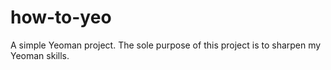 how-to-yeo
==========

A simple Yeoman project. The sole purpose of this project is to sharpen my Yeoman skills.
